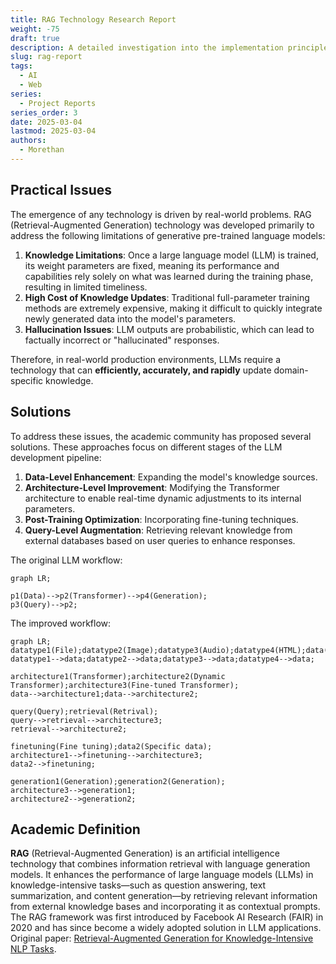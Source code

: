 ```yaml
---
title: RAG Technology Research Report
weight: -75
draft: true
description: A detailed investigation into the implementation principles and typical products of various mainstream RAG technologies
slug: rag-report
tags:
  - AI
  - Web
series:
  - Project Reports
series_order: 3
date: 2025-03-04
lastmod: 2025-03-04
authors:
  - Morethan
---
```


## Practical Issues  

The emergence of any technology is driven by real-world problems. RAG (Retrieval-Augmented Generation) technology was developed primarily to address the following limitations of generative pre-trained language models:  
1. **Knowledge Limitations**: Once a large language model (LLM) is trained, its weight parameters are fixed, meaning its performance and capabilities rely solely on what was learned during the training phase, resulting in limited timeliness.  
2. **High Cost of Knowledge Updates**: Traditional full-parameter training methods are extremely expensive, making it difficult to quickly integrate newly generated data into the model's parameters.  
3. **Hallucination Issues**: LLM outputs are probabilistic, which can lead to factually incorrect or "hallucinated" responses.  

Therefore, in real-world production environments, LLMs require a technology that can **efficiently, accurately, and rapidly** update domain-specific knowledge.  

## Solutions  

To address these issues, the academic community has proposed several solutions. These approaches focus on different stages of the LLM development pipeline:  
1. **Data-Level Enhancement**: Expanding the model's knowledge sources.  
2. **Architecture-Level Improvement**: Modifying the Transformer architecture to enable real-time dynamic adjustments to its internal parameters.  
3. **Post-Training Optimization**: Incorporating fine-tuning techniques.  
4. **Query-Level Augmentation**: Retrieving relevant knowledge from external databases based on user queries to enhance responses.  

The original LLM workflow:  

```mermaid  
graph LR;  

p1(Data)-->p2(Transformer)-->p4(Generation);  
p3(Query)-->p2;  
```  

The improved workflow:  

```mermaid  
graph LR;  
datatype1(File);datatype2(Image);datatype3(Audio);datatype4(HTML);data(data);  
datatype1-->data;datatype2-->data;datatype3-->data;datatype4-->data;  

architecture1(Transformer);architecture2(Dynamic Transformer);architecture3(Fine-tuned Transformer);  
data-->architecture1;data-->architecture2;  

query(Query);retrieval(Retrival);  
query-->retrieval-->architecture3;  
retrieval-->architecture2;  

finetuning(Fine tuning);data2(Specific data);  
architecture1-->finetuning-->architecture3;  
data2-->finetuning;  

generation1(Generation);generation2(Generation);  
architecture3-->generation1;  
architecture2-->generation2;  
```  

## Academic Definition  

**RAG** (Retrieval-Augmented Generation) is an artificial intelligence technology that combines information retrieval with language generation models. It enhances the performance of large language models (LLMs) in knowledge-intensive tasks—such as question answering, text summarization, and content generation—by retrieving relevant information from external knowledge bases and incorporating it as contextual prompts. The RAG framework was first introduced by Facebook AI Research (FAIR) in 2020 and has since become a widely adopted solution in LLM applications. Original paper: [Retrieval-Augmented Generation for Knowledge-Intensive NLP Tasks](https://arxiv.org/abs/2005.11401).

